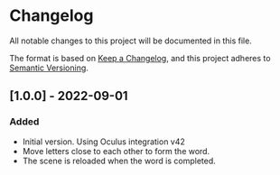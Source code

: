 # Changelog

All notable changes to this project will be documented in this file.

The format is based on [Keep a Changelog](https://keepachangelog.com/en/1.0.0/),
and this project adheres to [Semantic Versioning](https://semver.org/spec/v2.0.0.html).

## [1.0.0] - 2022-09-01

### Added

- Initial version. Using Oculus integration v42
- Move letters close to each other to form the word.
- The scene is reloaded when the word is completed.

